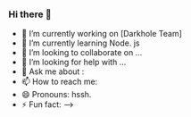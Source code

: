 ### Hi there 👋
- 🔭 I’m currently working on [Darkhole Team]
- 🌱 I’m currently learning Node. js 
- 👯 I’m looking to collaborate on ...
- 🤔 I’m looking for help with ...
- 💬 Ask me about :
- 📫 How to reach me:
- 😄 Pronouns: hssh.
- ⚡ Fun fact: 
-->





